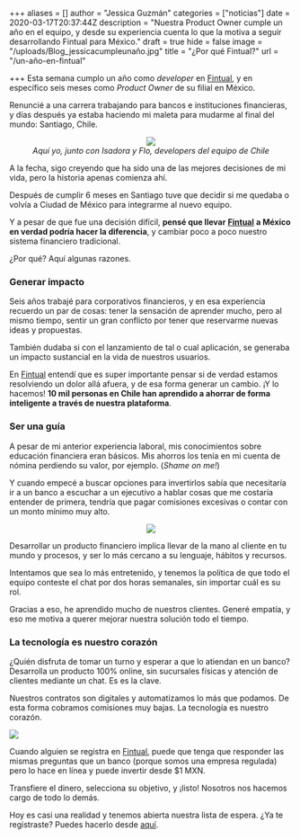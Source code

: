 +++
aliases = []
author = "Jessica Guzmán"
categories = ["noticias"]
date = 2020-03-17T20:37:44Z
description = "Nuestra Product Owner cumple un año en el equipo, y desde su experiencia cuenta lo que la motiva a seguir desarrollando Fintual para México."
draft = true
hide = false
image = "/uploads/Blog_jessicacumpleunaño.jpg"
title = "¿Por qué Fintual?"
url = "/un-año-en-fintual"

+++
Esta semana cumplo un año como _developer_ en [Fintual](https://fintual.mx/?utm_source=edu&utm_medium=edu&utm_campaign=waiting_list_mx&utm_content=-365), y en específico seis meses como _Product Owner_ de su filial en México.

Renuncié a una carrera trabajando para bancos e instituciones financieras, y días después ya estaba haciendo mi maleta para mudarme al final del mundo: Santiago, Chile.

<div style="text-align:center"> <figure> <img src="/uploads/Blog_jessicacumpleunaño.jpg"> <figcaption><i>Aquí yo, junto con Isadora y Flo, developers del equipo de Chile</i></figcaption> </figure> </div>

A la fecha, sigo creyendo que ha sido una de las mejores decisiones de mi vida, pero la historia apenas comienza ahí.

Después de cumplir 6 meses en Santiago tuve que decidir si me quedaba o volvía a Ciudad de México para integrarme al nuevo equipo.

Y a pesar de que fue una decisión difícil, **pensé que llevar** [**Fintual**](https://fintual.mx/?utm_source=edu&utm_medium=edu&utm_campaign=waiting_list_mx&utm_content=-365) **a México en verdad podría hacer la diferencia**, y cambiar poco a poco nuestro sistema financiero tradicional.

¿Por qué? Aquí algunas razones.

### Generar impacto

Seis años trabajé para corporativos financieros, y en esa experiencia recuerdo un par de cosas: tener la sensación de aprender mucho, pero al mismo tiempo, sentir un gran conflicto por tener que reservarme nuevas ideas y propuestas.

También dudaba si con el lanzamiento de tal o cual aplicación, se generaba un impacto sustancial en la vida de nuestros usuarios.

En [Fintual](https://fintual.mx/?utm_source=edu&utm_medium=edu&utm_campaign=waiting_list_mx&utm_content=-365) entendí que es super importante pensar si de verdad estamos resolviendo un dolor allá afuera, y de esa forma generar un cambio. ¡Y lo hacemos! **10 mil personas en Chile han aprendido a ahorrar de forma inteligente a través de nuestra plataforma**.

### Ser una guía

A pesar de mi anterior experiencia laboral, mis conocimientos sobre educación financiera eran básicos. Mis ahorros los tenía en mi cuenta de nómina perdiendo su valor, por ejemplo. (_Shame on me!_)

Y cuando empecé a buscar opciones para invertirlos sabía que necesitaría ir a un banco a escuchar a un ejecutivo a hablar cosas que me costaría entender de primera, tendría que pagar comisiones excesivas o contar con un monto mínimo muy alto.

<div style="text-align:center"> <figure> <img src="/uploads/giphy (3).gif"> </figure> </div>

Desarrollar un producto financiero implica llevar de la mano al cliente en tu mundo y procesos, y ser lo más cercano a su lenguaje, hábitos y recursos.

Intentamos que sea lo más entretenido, y tenemos la política de que todo el equipo conteste el chat por dos horas semanales, sin importar cuál es su rol.

Gracias a eso, he aprendido mucho de nuestros clientes. Generé empatía, y eso me motiva a querer mejorar nuestra solución todo el tiempo.

### La tecnología es nuestro corazón

¿Quién disfruta de tomar un turno y esperar a que lo atiendan en un banco? Desarrolla un producto 100% online, sin sucursales físicas y atención de clientes mediante un chat. Es es la clave.

Nuestros contratos son digitales y automatizamos lo más que podamos. De esta forma cobramos comisiones muy bajas. La tecnología es nuestro corazón.

![](/uploads/pngocean.com.png)

Cuando alguien se registra en [Fintual](https://fintual.mx/?utm_source=edu&utm_medium=edu&utm_campaign=waiting_list_mx&utm_content=-365), puede que tenga que responder las mismas preguntas que un banco (porque somos una empresa regulada) pero lo hace en línea y puede invertir desde $1 MXN.

Transfiere el dinero, selecciona su objetivo, y ¡listo! Nosotros nos hacemos cargo de todo lo demás.

Hoy es casi una realidad y tenemos abierta nuestra lista de espera. ¿Ya te registraste? Puedes hacerlo desde [aquí](https://fintual.mx/?utm_source=edu&utm_medium=edu&utm_campaign=waiting_list_mx&utm_content=-365).